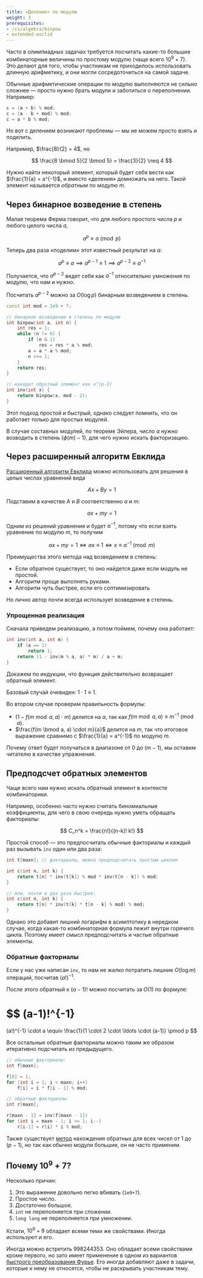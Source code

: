 ```yaml
---
title: «Деление» по модулю
weight: 3
prerequisites:
- /cs/algebra/binpow
- extended-euclid
---
```


Часто в олимпиадных задачах требуется посчитать какие-то большие комбинаторные величины по простому модулю (чаще всего $10^9 + 7$). Это делают для того, чтобы участникам не приходилось использовать длинную арифметику, и они могли сосредоточиться на самой задаче.

Обычные арифметические операции по модулю выполняются не сильно сложнее — просто нужно брать модули и заботиться о переполнении. Например:

```cpp
c = (a + b) % mod;
c = (a - b + mod) % mod;
c = a * b % mod;
```

Но вот с делением возникают проблемы — мы не можем просто взять и поделить.

Например, $\frac{8}{2} = 4$, но

$$
\frac{8 \bmod 5}{2 \bmod 5} = \frac{3}{2} \neq 4
$$

Нужно найти некоторый элемент, который будет себя вести как $\frac{1}{a} = a^{-1}$, и вместо «деления» домножать на него. Такой элемент называется *обратным* по модулю $m$.

## Через бинарное возведение в степень

Малая теорема Ферма говорит, что для любого простого числа $p$ и любого целого числа $a$,

$$
a^p \equiv a \pmod p
$$

Теперь два раза «поделим» этот известный результат на $a$:

$$
a^p \equiv a \implies a^{p-1} \equiv 1 \implies a^{p-2} \equiv a^{-1}
$$

Получается, что $a^{p-2}$ ведет себя как $a^{-1}$ относительно умножения по модулю, что нам и нужно.

Посчитать $a^{p-2}$ можно за $O(\log p)$ бинарным возведением в степень.

```c++
const int mod = 1e9 + 7;

// бинарное возведение в степень по модулю
int binpow(int a, int n) {
    int res = 1;
    while (n != 0) {
        if (n & 1)
            res = res * a % mod;
        a = a * a % mod;
        n >>= 1;
    }
    return res;
}

// находит обратный элемент как a^(p-2)
int inv(int x) {
    return binpow(x, mod - 2);
}
```

Этот подход простой и быстрый, однако следует помнить, что он работает только для простых модулей.

В случае составных модулей, по теореме Эйлера, число $a$ нужно возводить в степень $(\phi(m)-1)$, для чего нужно искать факторизацию.

## Через расширенный алгоритм Евклида

[Расширенный алгоритм Евклида](../extended-euclid) можно использовать для решения в целых числах уравнений вида

$$ Ax + By = 1 $$

Подставим в качестве $A$ и $B$ соответственно $a$ и $m$:

$$ ax + my = 1 $$

Одним из решений уравнения и будет $a^{-1}$, потому что если взять уравнение по модулю $m$, то получим

$$ ax + my = 1 \iff ax \equiv 1 \iff x \equiv a^{-1} \pmod m $$

Преимущества этого метода над возведением в степень:

- Если обратное существует, то оно найдется даже если модуль не простой.
- Алгоритм проще выполнять руками.
- Алгоритм чуть быстрее, если его соптимизировать

Но лично автор почти всегда использует возведение в степень.

### Упрощенная реализация

Сначала приведем реализацию, а потом поймем, почему она работает:

```cpp
int inv(int a, int m) {
    if (a == 1)
        return 1;
    return (1 - inv(m % a, a) * m) / a + m;
}
```

Докажем по индукции, что функция действительно возвращает обратный элемент.

Базовый случай очевиден: $1 \cdot 1 \equiv 1$.

Во втором случае проверим правильность формулы:

- $(1 - f(m \bmod a, a) \cdot m)$ делится на $a$, так как $f(m \bmod a, a) \equiv m^{-1} \pmod a$.
- $\frac{f(m \bmod a, a) \cdot m}{a}$ делится на $m$, так что итоговое выражение сравнимо с $\frac{1}{a} = a^{-1}$ по модулю $m$.

Почему ответ будет получаться в диапазоне от $0$ до $(m - 1)$, мы оставим читателю в качестве упражнения.

## Предподсчет обратных элементов

Чаще всего нам нужно искать обратный элемент в контексте комбинаторики.

Например, особенно часто нужно считать биномиальные коэффициенты, для чего в свою очередь нужно уметь обращать факториалы:

$$
C_n^k = \frac{n!}{(n-k)! k!}
$$

Простой способ — это предпосчитать обычные факториалы и каждый раз вызывать `inv` один или два раза:

```c++
int t[maxn]; // факториалы, можно предподсчитать простым циклом

int c(int n, int k) {
    return t[n] * inv(t[k]) % mod * inv(t[n - k]) % mod;
}

// или, почти в два раза быстрее:
int c(int n, int k) {
    return t[n] * inv(t[k] * t[n - k] % mod) % mod;
}
```

Однако это добавит лишний логарифм в асимптотику в нередком случае, когда какая-то комбинаторная формула лежит внутри горячего цикла. Поэтому имеет смысл предподсчитать и частые обратные элементы.

### Обратные факториалы

Если у нас уже написан `inv`, то нам не жалко потратить лишние $O(\log m)$ операций, посчитав $(a!)^{-1}$.

После этого обратный к $(a-1)!$ можно посчитать за $O(1)$ по формуле:

$$
(a-1)!^{-1}
=
(a!)^{-1} \cdot a
\equiv
\frac{1}{1 \cdot 2 \cdot \ldots \cdot (a-1)}
\pmod p
$$

Все остальные обратные факториалы можно таким же образом итеративно подсчитать из предыдущего.

```c++
// обычные факториалы:
int f[maxn];

f[0] = 1;
for (int i = 1; i < maxn; i++)
    f[i] = i * f[i - 1] % mod;

// обратные факториалы:
int r[maxn];

r[maxn - 1] = inv(f[maxn - 1])
for (int i = maxn - 1; i >= 1; i--)
    r[i-1] = r[i] * i % mod;
```

Также существует [метод](http://e-maxx.ru/algo/reverse_element) нахождения обратных для всех чисел от $1$ до $(p - 1)$, но так как обычно модули большие, он не часто применим.

## Почему $10^9+7$?

Несколько причин:

1. Это выражение довольно легко вбивать (`1e9+7`).
2. Простое число.
3. Достаточно большое.
4. `int` не переполняется при сложении.
5. `long long` не переполняется при умножении.

Кстати, $10^9 + 9$ обладает всеми теми же свойствами. Иногда используют и его.

Иногда можно встретить $998244353$. Оно обладает всеми свойствами кроме первого, но зато имеет применение в одном из вариантов [быстрого преобразования Фурье](/cs/algebra/fft). Его иногда добавляют даже в задачи, которые к нему не относятся, чтобы не раскрывать участникам тему.
